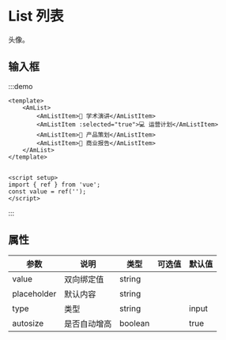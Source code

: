 # List 列表

头像。

## 输入框

:::demo
```vue
<template>
    <AmList>
        <AmListItem>📗 学术演讲</AmListItem>
        <AmListItem :selected="true">💻 运营计划</AmListItem>
        <AmListItem>🎀 产品策划</AmListItem>
        <AmListItem>💎 商业报告</AmListItem>
    </AmList>
</template>


<script setup>
import { ref } from 'vue';
const value = ref('');
</script>
```
:::

## 属性

| 参数 | 说明 | 类型 | 可选值 | 默认值 |
| --- | --- | --- | --- | --- |
| value | 双向绑定值 | string |  |  |
| placeholder | 默认内容 | string | |  |
| type | 类型 | string |  | input |
| autosize | 是否自动增高 | boolean |  | true |
